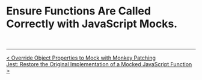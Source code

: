 # Ensure Functions Are Called Correctly with JavaScript Mocks.




<br />

----
<div>
  <div style="float: left">
    <a href="https://github.com/DevJoseManuel/js-tutorials/blob/master/testing/ch03/03_02.md">
      < Override Object Properties to Mock with Monkey Patching
    </a>
  </div>
  <div style="float: right">
    <a href="https://github.com/DevJoseManuel/js-tutorials/blob/master/testing/ch03/03_04.md">
      Jest: Restore the Original Implementation of a Mocked JavaScript Function >
    </a>
  </div>
</div>
